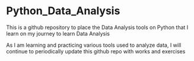 # Python_Data_Analysis

This is a github repository to place the Data Analysis tools on Python that I learn on my journey to learn Data Analysis

As I am learning and practicing various tools used to analyze data, I will continue to periodically update this github repo with works and exercises
